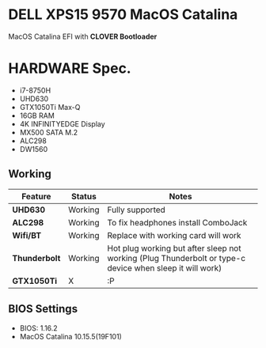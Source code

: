 # DELL XPS15 9570 MacOS Catalina

MacOS Catalina EFI with **CLOVER Bootloader**

# HARDWARE Spec.

* i7-8750H
* UHD630
* GTX1050Ti Max-Q
* 16GB RAM
* 4K INFINITYEDGE Display
* MX500 SATA M.2
* ALC298
* DW1560

## Working

| Feature | Status | Notes |
| ------------- | ------------- | ------------- |
| **UHD630** |  Working | Fully supported|
| **ALC298** |  Working  | To fix headphones install ComboJack |
| **Wifi/BT** |  Working | Replace with working card will work|
| **Thunderbolt** |  Working | Hot plug working but after sleep not working (Plug Thunderbolt or type-c device when sleep it will work)  |
| **GTX1050Ti** |  X | :P |


## BIOS Settings

* BIOS: 1.16.2
* MacOS Catalina 10.15.5(19F101)

